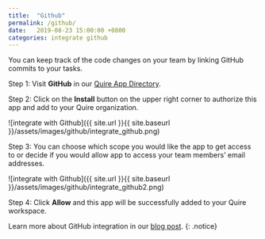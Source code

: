 ```yaml
---
title:  "Github"
permalink: /github/ 
date:   2019-08-23 15:00:00 +0800
categories: integrate github
---
```

You can keep track of the code changes on your team by linking GitHub commits to your tasks.

Step 1: Visit **GitHub** in our [Quire App Directory](https://quire.io//apps).

Step 2: Click on the **Install** button on the upper right corner to authorize this app and add to your Quire organization. 

![integrate with Github]({{ site.url }}{{ site.baseurl }}/assets/images/github/integrate_github.png)

Step 3: You can choose which scope you would like the app to get access to or decide if you would allow app to access your team members’ email addresses.

![integrate with Github]({{ site.url }}{{ site.baseurl }}/assets/images/github/integrate_github2.png)

Step 4: Click **Allow** and this app will be successfully added to your Quire workspace.

Learn more about GitHub integration in our [blog post](https://quire.io/blog/p/Hello-GitHub-We-are-Quire.html). 
{: .notice}
